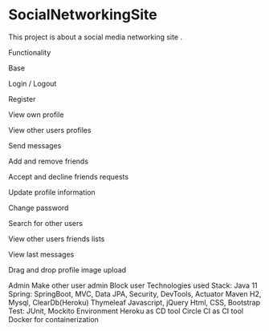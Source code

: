 # SocialNetworkingSite
 This project is about a social media networking site .

Functionality

Base


Login / Logout

Register

View own profile

View other users profiles

Send messages

Add and remove friends

Accept and decline friends requests

Update profile information

Change password

Search for other users

View other users friends lists

View last messages

Drag and drop profile image upload



Admin
Make other user admin
Block user
Technologies used
Stack:
Java 11
Spring: SpringBoot, MVC, Data JPA, Security, DevTools, Actuator
Maven
H2, Mysql, ClearDb(Heroku)
Thymeleaf
Javascript, jQuery
Html, CSS, Bootstrap
Test: JUnit, Mockito
Environment
Heroku as CD tool
Circle CI as CI tool
Docker for containerization
